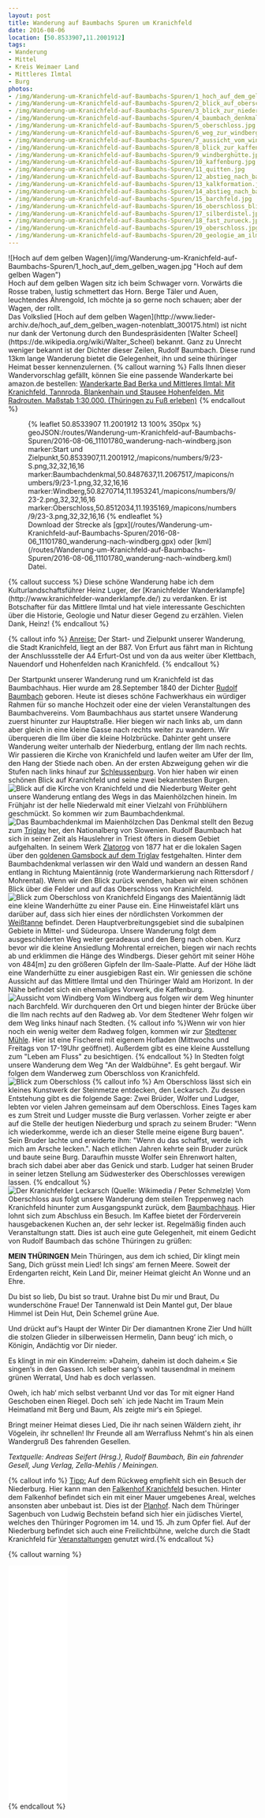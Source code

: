 ```yaml
---
layout: post
title: Wanderung auf Baumbachs Spuren um Kranichfeld
date: 2016-08-06
location: [50.8533907,11.2001912]
tags:
- Wanderung
- Mittel
- Kreis Weimaer Land
- Mittleres Ilmtal
- Burg
photos:
- /img/Wanderung-um-Kranichfeld-auf-Baumbachs-Spuren/1_hoch_auf_dem_gelben_wagen.jpg
- /img/Wanderung-um-Kranichfeld-auf-Baumbachs-Spuren/2_blick_auf_oberschloss.jpg
- /img/Wanderung-um-Kranichfeld-auf-Baumbachs-Spuren/3_blick_zur_niederburg.jpg
- /img/Wanderung-um-Kranichfeld-auf-Baumbachs-Spuren/4_baumbach_denkmal.jpg
- /img/Wanderung-um-Kranichfeld-auf-Baumbachs-Spuren/5_oberschloss.jpg
- /img/Wanderung-um-Kranichfeld-auf-Baumbachs-Spuren/6_weg_zur_windberghütte.jpg
- /img/Wanderung-um-Kranichfeld-auf-Baumbachs-Spuren/7_aussicht_vom_windberg.jpg
- /img/Wanderung-um-Kranichfeld-auf-Baumbachs-Spuren/8_blick_zur_kaffenburg.jpg
- /img/Wanderung-um-Kranichfeld-auf-Baumbachs-Spuren/9_windberghütte.jpg
- /img/Wanderung-um-Kranichfeld-auf-Baumbachs-Spuren/10_kaffenburg.jpg
- /img/Wanderung-um-Kranichfeld-auf-Baumbachs-Spuren/11_quitten.jpg
- /img/Wanderung-um-Kranichfeld-auf-Baumbachs-Spuren/12_abstieg_nach_barchfeld.jpg
- /img/Wanderung-um-Kranichfeld-auf-Baumbachs-Spuren/13_kalkformation.jpg
- /img/Wanderung-um-Kranichfeld-auf-Baumbachs-Spuren/14_abstieg_nach_barchfeld.jpg
- /img/Wanderung-um-Kranichfeld-auf-Baumbachs-Spuren/15_barchfeld.jpg
- /img/Wanderung-um-Kranichfeld-auf-Baumbachs-Spuren/16_oberschloss_blick.jpg
- /img/Wanderung-um-Kranichfeld-auf-Baumbachs-Spuren/17_silberdistel.jpg
- /img/Wanderung-um-Kranichfeld-auf-Baumbachs-Spuren/18_fast_zurueck.jpg
- /img/Wanderung-um-Kranichfeld-auf-Baumbachs-Spuren/19_oberschloss.jpg
- /img/Wanderung-um-Kranichfeld-auf-Baumbachs-Spuren/20_geologie_am_ilmradweg.jpg
---
```

<div class="container"><div class="col-sm-4">![Hoch auf dem gelben Wagen](/img/Wanderung-um-Kranichfeld-auf-Baumbachs-Spuren/1_hoch_auf_dem_gelben_wagen.jpg "Hoch auf dem gelben Wagen")</div><div class="col-sm-4">Hoch auf dem gelben Wagen
sitz ich beim Schwager vorn.
Vorwärts die Rosse traben,
lustig schmettert das Horn.
Berge Täler und Auen,
leuchtendes Ährengold,
Ich möchte ja so gerne noch schauen;
aber der Wagen, der rollt.</div></div>
Das Volkslied [Hoch auf dem gelben Wagen](http://www.lieder-archiv.de/hoch_auf_dem_gelben_wagen-notenblatt_300175.html) ist nicht nur dank der Vertonung durch den Bundespräsidenten [Walter Scheel](https://de.wikipedia.org/wiki/Walter_Scheel) bekannt. Ganz zu Unrecht weniger bekannt ist der Dichter dieser Zeilen, Rudolf Baumbach. Diese rund 13km lange Wanderung bietet die Gelegenheit, ihn und seine thüringer Heimat besser kennenzulernen.
{% callout warning %}
Falls Ihnen dieser Wandervorschlag gefällt, können Sie eine passende Wanderkarte bei amazon.de bestellen:
<a rel="nofollow" href="https://www.amazon.de/Wanderkarte-Bad-Berka-Mittleres-Ilmtal/dp/3929993074/ref=as_li_ss_tl?ie=UTF8&qid=1470476151&sr=8-1&keywords=Wanderkarte+Bad+Berka+gr%C3%BCnes+herz&linkCode=ll1&tag=thueringergip-21&linkId=201dc8b6eeb74d135137d9a1102196ca">Wanderkarte Bad Berka und Mittleres Ilmtal: Mit Kranichfeld, Tannroda, Blankenhain und Stausee Hohenfelden. Mit Radrouten. Maßstab 1:30.000. (Thüringen zu Fuß erleben)</a><img src="http://ir-de.amazon-adsystem.com/e/ir?t=thueringergip-21&l=as2&o=3&a=1470476151" width="1" height="1" border="0" alt="" style="border:none !important; margin:0px !important;" />
{% endcallout %}
<figure>{% leaflet 50.8533907 11.2001912 13 100% 350px %}
geoJSON:/routes/Wanderung-um-Kranichfeld-auf-Baumbachs-Spuren/2016-08-06_11101780_wanderung-nach-windberg.json
marker:Start und Zielpunkt,50.8533907,11.2001912,/mapicons/numbers/9/23-S.png,32,32,16,16
marker:Baumbachdenkmal,50.8487637,11.2067517,/mapicons/numbers/9/23-1.png,32,32,16,16
marker:Windberg,50.8270714,11.1953241,/mapicons/numbers/9/23-2.png,32,32,16,16
marker:Oberschloss,50.8512034,11.1935169,/mapicons/numbers/9/23-3.png,32,32,16,16
{% endleaflet %}<figcaption>Download der Strecke als [gpx](/routes/Wanderung-um-Kranichfeld-auf-Baumbachs-Spuren/2016-08-06_11101780_wanderung-nach-windberg.gpx) oder [kml](/routes/Wanderung-um-Kranichfeld-auf-Baumbachs-Spuren/2016-08-06_11101780_wanderung-nach-windberg.kml) Datei.</figcaption></figure>
<!-- more -->
{% callout success %}
Diese schöne Wanderung habe ich dem Kulturlandschaftsführer Heinz Luger, der [Kranichfelder Wanderklampfe](http://www.kranichfelder-wanderklampfe.de/) zu verdanken. Er ist Botschafter für das Mittlere Ilmtal und hat viele interessante Geschichten über die Historie, Geologie und Natur dieser Gegend zu erzählen. Vielen Dank, Heinz!
{% endcallout %}

{% callout info %}
<u>Anreise:</u> Der Start- und Zielpunkt unserer Wanderung, die Stadt Kranichfeld, liegt an der B87. Von Erfurt aus fährt man in Richtung der Anschlussstelle der A4 Erfurt-Ost und von da aus weiter über Klettbach, Nauendorf und Hohenfelden nach Kranichfeld.
{% endcallout %}

Der Startpunkt unserer Wanderung rund um Kranichfeld ist das Baumbachhaus. Hier wurde am 28.September 1840 der Dichter [Rudolf Baumbach](https://de.wikipedia.org/wiki/Rudolf_Baumbach) geboren. Heute ist dieses schöne Fachwerkhaus ein würdiger Rahmen für so manche Hochzeit oder eine der vielen Veranstaltungen des Baumbachvereins. Vom Baumbachhaus aus startet unsere Wanderung zuerst hinunter zur Hauptstraße. Hier biegen wir nach links ab, um dann aber gleich in eine kleine Gasse nach rechts weiter zu wandern. Wir überqueren die Ilm über die kleine Holzbrücke. Dahinter geht unsere Wanderung weiter unterhalb der Niederburg, entlang der Ilm nach rechts. Wir passieren die Kirche von Kranichfeld und laufen weiter am Ufer der Ilm, den Hang der Stiede nach oben. An der ersten Abzweigung gehen wir die Stufen nach links hinauf zur [Schleussenburg](http://www.burgenwelt.org/deutschland/kranichfeld_sb/index.htm). Von hier haben wir einen schönen Blick auf Kranichfeld und seine zwei bekanntesten Burgen.
![Blick auf die Kirche von Kranichfeld und die Niederburg](/img/Wanderung-um-Kranichfeld-auf-Baumbachs-Spuren/3_blick_zur_niederburg.jpg "Blick auf die Kirche von Kranichfeld und die Niederburg")
Weiter geht unsere Wanderung entlang des Wegs in das Maienhölzchen hinein. Im Frühjahr ist der helle Niederwald mit einer Vielzahl von Frühblühern geschmückt. So kommen wir zum Baumbachdenkmal.
![Das Baumbachdenkmal im Maienhölzchen](/img/Wanderung-um-Kranichfeld-auf-Baumbachs-Spuren/4_baumbach_denkmal.jpg "Das Baumbachdenkmal im Maienhölzchen")
Das Denkmal stellt den Bezug zum [Triglav](https://de.wikipedia.org/wiki/Triglav) her, den Nationalberg von Slowenien. Rudolf Baumbach hat sich in seiner Zeit als Hauslehrer in Triest öfters in diesem Gebiet aufgehalten. In seinem Werk [Zlatorog](https://de.wikipedia.org/wiki/Zlatorog) von 1877 hat er die lokalen Sagen über den [goldenen Gamsbock auf dem Triglav](http://gutenberg.spiegel.de/buch/zlatorog-5158/1) festgehalten. Hinter dem Baumbachdenkmal verlassen wir den Wald und wandern an dessen Rand entlang in Richtung Maientännig (rote Wandermarkierung nach Rittersdorf / Mohrental). Wenn wir den Blick zurück wenden, haben wir einen schönen Blick über die Felder und auf das Oberschloss von Kranichfeld.
![Blick zum Oberschloss von Kranichfeld](/img/Wanderung-um-Kranichfeld-auf-Baumbachs-Spuren/5_oberschloss.jpg "Blick zum Oberschloss von Kranichfeld")
Eingangs des Maientännig lädt eine kleine Wanderhütte zu einer Pause ein. Eine Hinweistafel klärt uns darüber auf, dass sich hier eines der nördlichsten Vorkommen der [Weißtanne](https://de.wikipedia.org/wiki/Wei%C3%9F-Tanne) befindet. Deren Hauptverbreitungsgebiet sind die subalpinen Gebiete in Mittel- und Südeuropa. Unsere Wanderung folgt dem ausgeschilderten Weg weiter geradeaus und den Berg nach oben. Kurz bevor wir die kleine Ansiedlung Mohrental erreichen, biegen wir nach rechts ab und erklimmen die Hänge des Windbergs. Dieser gehört mit seiner Höhe von 484[m] zu den größeren Gipfeln der Ilm-Saale-Platte. Auf der Höhe lädt eine Wanderhütte zu einer ausgiebigen Rast ein. Wir geniessen die schöne Aussicht auf das Mittlere Ilmtal und den Thüringer Wald am Horizont. In der Nähe befindet sich ein ehemaliges Vorwerk, die Kaffenburg.
![Aussicht vom Windberg](/img/Wanderung-um-Kranichfeld-auf-Baumbachs-Spuren/7_aussicht_vom_windberg.jpg "Aussicht vom Windberg")
Vom Windberg aus folgen wir dem Weg hinunter nach Barchfeld. Wir durchqueren den Ort und biegen hinter der Brücke über die Ilm nach rechts auf den Radweg ab. Vor dem Stedtener Wehr folgen wir dem Weg links hinauf nach Stedten.
{% callout info %}Wenn wir von hier noch ein wenig weiter dem Radweg folgen, kommen wir zur [Stedtener Mühle](http://www.stedtener-muehle.de/). Hier ist eine Fischerei mit eigenem Hofladen (Mittwochs und Freitags von 17-19Uhr geöffnet). Außerdem gibt es eine kleine Ausstellung zum "Leben am Fluss" zu besichtigen.
{% endcallout %}
In Stedten folgt unsere Wanderung dem Weg "An der Waldbühne". Es geht bergauf. Wir folgen dem Wanderweg zum Oberschloss von Kranichfeld.
![Blick zum Oberschloss](/img/Wanderung-um-Kranichfeld-auf-Baumbachs-Spuren/16_oberschloss_blick.jpg "Blick zum Oberschloss")
{% callout info %}
Am Oberschloss lässt sich ein kleines Kunstwerk der Steinmetze entdecken, den Leckarsch. Zu dessen Entstehung gibt es die folgende Sage:
Zwei Brüder, Wolfer und Ludger, lebten vor vielen Jahren gemeinsam auf dem Oberschloss. Eines Tages kam es zum Streit und Ludger musste die Burg verlassen. Vorher zeigte er aber auf die Stelle der heutigen Niederburg und sprach zu seinem Bruder: "Wenn ich wiederkomme, werde ich an dieser Stelle meine eigene Burg bauen". Sein Bruder lachte und erwiderte ihm: "Wenn du das schaffst, werde ich mich am Arsche lecken.". Nach etlichen Jahren kehrte sein Bruder zurück und baute seine Burg. Daraufhin musste Wolfer sein Ehrenwort halten, brach sich dabei aber aber das Genick und starb. Ludger hat seinen Bruder in seiner letzen Stellung am Südwesterker des Oberschlosses verewigen lassen.
{% endcallout %}
![Der Kranichfelder Leckarsch (Quelle: Wikimedia / Peter Schmelzle)](/img/Wanderung-um-Kranichfeld-auf-Baumbachs-Spuren/Kranichfeld-Oberschloss-2014-08547.jpg "Der Kranichfelder Leckarsch")
Vom Oberschloss aus folgt unsere Wanderung dem steilen Treppenweg nach Kranichfeld hinunter zum Ausgangspunkt zurück, dem [Baumbachhaus](http://www.baumbachhaus-kranichfeld.de/). Hier lohnt sich zum Abschluss ein Besuch. Im Kaffee bietet der Förderverein hausgebackenen Kuchen an, der sehr lecker ist. Regelmäßig finden auch Veranstaltungn statt. Dies ist auch eine gute Gelegenheit, mit einem Gedicht von Rudolf Baumbach das schöne Thüringen zu grüßen:

**MEIN THÜRINGEN**
Mein Thüringen, aus dem ich schied,
Dir klingt mein Sang, Dich grüsst mein Lied!
Ich sings‘ am fernen Meere.
Soweit der Erdengarten reicht,
Kein Land Dir, meiner Heimat gleicht
An Wonne und an Ehre.

Du bist so lieb, Du bist so traut.
Urahne bist Du mir und Braut,
Du wunderschöne Fraue!
Der Tannenwald ist Dein Mantel gut,
Der blaue Himmel ist Dein Hut,
Dein Schemel grüne Aue.

Und drückt auf‘s Haupt der Winter Dir
Der diamantnen Krone Zier
Und hüllt die stolzen Glieder
in silberweissen Hermelin,
Dann beug‘ ich mich, o Königin,
Andächtig vor Dir nieder.

Es klingt in mir ein Kinderreim:
»Daheim, daheim ist doch daheim.«
Sie singen‘s in den Gassen.
Ich selber sang‘s wohl tausendmal
in meinem grünen Werratal,
Und hab es doch verlassen.

Oweh, ich hab‘ mich selbst verbannt
Und vor das Tor mit eigner Hand
Geschoben einen Riegel.
Doch seh´ ich jede Nacht im Traum
Mein Heimatland mit Berg und Baum,
Als zeigte mir‘s ein Spiegel.

Bringt meiner Heimat dieses Lied,
Die ihr nach seinen Wäldern zieht,
ihr Vögelein, ihr schnellen!
Ihr Freunde all am Werrafluss
Nehmt's hin als einen Wandergruß
Des fahrenden Gesellen.

*Textquelle: Andreas Seifert (Hrsg.), Rudolf Baumbach, Bin ein fahrender Gesell, Jung Verlag, Zella-Mehlis / Meiningen.*

{% callout info %}
<u>Tipp:</u> Auf dem Rückweg empfiehlt sich ein Besuch der Niederburg. Hier kann man den [Falkenhof Kranichfeld](http://www.falkenhof-kranichfeld.de/niederburg.html) besuchen. Hinter dem Falkenhof befindet sich ein mit einer Mauer umgebenes Areal, welches ansonsten aber unbebaut ist. Dies ist der [Planhof](http://www.hahndruck.de/quartett.html?karte=7b). Nach dem Thüringer Sagenbuch von Ludwig Bechstein befand sich hier ein jüdisches Viertel, welches den Thüringer Pogromen im 14. und 15. Jh zum Opfer fiel. Auf der Niederburg befindet sich auch eine Freilichtbühne, welche durch die Stadt Kranichfeld für [Veranstaltungen](http://www.kranichfeld.de/seite/220859/freilichtb%C3%BChne.html) genutzt wird.{% endcallout %}

{% callout warning %}
<div class="container"><div class="col-sm-4"><iframe style="width:120px;height:240px;" marginwidth="0" marginheight="0" scrolling="no" frameborder="0" src="//ws-eu.amazon-adsystem.com/widgets/q?ServiceVersion=20070822&OneJS=1&Operation=GetAdHtml&MarketPlace=DE&source=ss&ref=as_ss_li_til&ad_type=product_link&tracking_id=thueringergip-21&marketplace=amazon&region=DE&placement=3936030073&asins=3936030073&linkId=4fa37756db8d5d29c33345231db58399&show_border=true&link_opens_in_new_window=true"></iframe></div><div class="col-sm-4"><iframe style="width:120px;height:240px;" marginwidth="0" marginheight="0" scrolling="no" frameborder="0" src="//ws-eu.amazon-adsystem.com/widgets/q?ServiceVersion=20070822&OneJS=1&Operation=GetAdHtml&MarketPlace=DE&source=ss&ref=as_ss_li_til&ad_type=product_link&tracking_id=thueringergip-21&marketplace=amazon&region=DE&placement=3936030081&asins=3936030081&linkId=486fdcb947b97084eed38446cbcd321f&show_border=true&link_opens_in_new_window=true"></iframe></div>
{% endcallout %}
